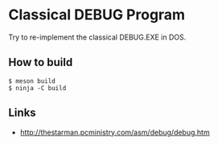 # Classical DEBUG Program

Try to re-implement the classical DEBUG.EXE in DOS.

## How to build

    $ meson build
    $ ninja -C build

## Links

* http://thestarman.pcministry.com/asm/debug/debug.htm
